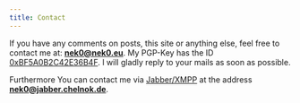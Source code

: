 ```yaml
---
title: Contact
---
```


If you have any comments on posts, this site or anything else, feel free to contact me at:
**<nek0@nek0.eu>**. My PGP-Key has the ID [0xBF5A0B2C42E36B4F][key].
I will gladly reply to your mails as soon as possible.

Furthermore You can contact me via [Jabber/XMPP][jabber] at the address
**nek0@jabber.chelnok.de**.

[key]: /BF5A0B2C42E36B4F.asc
[jabber]: https://en.wikipedia.org/wiki/XMPP
